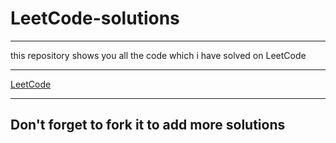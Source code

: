 # LeetCode-solutions
---
this repository shows you all the code which i have solved on LeetCode


---
[LeetCode](http://leetcode.com)


---
## Don't forget to fork it to add more solutions
